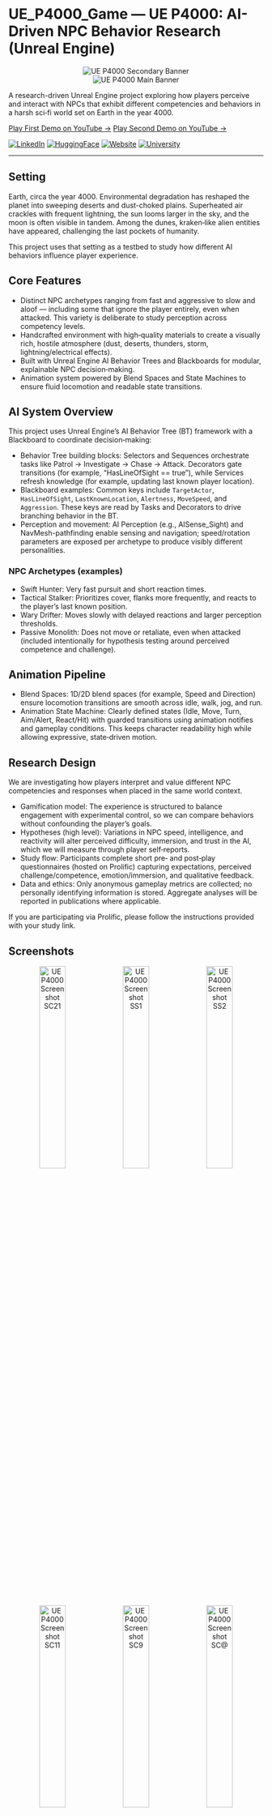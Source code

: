 
# UE_P4000_Game — UE P4000: AI-Driven NPC Behavior Research (Unreal Engine)

<p align="center">
  <img src="Banners/Banner2.png" alt="UE P4000 Secondary Banner" />
  <br />
  <img src="Banners/BannerMain2.webp" alt="UE P4000 Main Banner" />
</p>

A research-driven Unreal Engine project exploring how players perceive and interact with NPCs that exhibit different competencies and behaviors in a harsh sci‑fi world set on Earth in the year 4000.

[Play First Demo on YouTube →](https://youtu.be/f9Fn6YYHrzg)
[Play Second Demo on YouTube →](https://youtu.be/l0rol-Ke4ps)

[![LinkedIn](https://img.shields.io/badge/LinkedIn-0077B5?style=for-the-badge&logo=linkedin&logoColor=white)](https://www.linkedin.com/in/pejman-ebrahimi-4a60151a7/)
[![HuggingFace](https://img.shields.io/badge/🤗_Hugging_Face-FFD21E?style=for-the-badge)](https://huggingface.co/arad1367)
[![Website](https://img.shields.io/badge/Website-008080?style=for-the-badge&logo=About.me&logoColor=white)](https://arad1367.github.io/pejman-ebrahimi/)
[![University](https://img.shields.io/badge/University-00205B?style=for-the-badge&logo=academia&logoColor=white)](https://www.uni.li/pejman.ebrahimi?set_language=en)

---

## Setting

Earth, circa the year 4000. Environmental degradation has reshaped the planet into sweeping deserts and dust-choked plains. Superheated air crackles with frequent lightning, the sun looms larger in the sky, and the moon is often visible in tandem. Among the dunes, kraken‑like alien entities have appeared, challenging the last pockets of humanity.

This project uses that setting as a testbed to study how different AI behaviors influence player experience.

## Core Features

- Distinct NPC archetypes ranging from fast and aggressive to slow and aloof — including some that ignore the player entirely, even when attacked. This variety is deliberate to study perception across competency levels.
- Handcrafted environment with high‑quality materials to create a visually rich, hostile atmosphere (dust, deserts, thunders, storm, lightning/electrical effects).
- Built with Unreal Engine AI Behavior Trees and Blackboards for modular, explainable NPC decision‑making.
- Animation system powered by Blend Spaces and State Machines to ensure fluid locomotion and readable state transitions.

## AI System Overview

This project uses Unreal Engine’s AI Behavior Tree (BT) framework with a Blackboard to coordinate decision‑making:

- Behavior Tree building blocks: Selectors and Sequences orchestrate tasks like Patrol → Investigate → Chase → Attack. Decorators gate transitions (for example, “HasLineOfSight == true”), while Services refresh knowledge (for example, updating last known player location).
- Blackboard examples: Common keys include `TargetActor`, `HasLineOfSight`, `LastKnownLocation`, `Alertness`, `MoveSpeed`, and `Aggression`. These keys are read by Tasks and Decorators to drive branching behavior in the BT.
- Perception and movement: AI Perception (e.g., AISense_Sight) and NavMesh-pathfinding enable sensing and navigation; speed/rotation parameters are exposed per archetype to produce visibly different personalities.

### NPC Archetypes (examples)

- Swift Hunter: Very fast pursuit and short reaction times.
- Tactical Stalker: Prioritizes cover, flanks more frequently, and reacts to the player’s last known position.
- Wary Drifter: Moves slowly with delayed reactions and larger perception thresholds.
- Passive Monolith: Does not move or retaliate, even when attacked (included intentionally for hypothesis testing around perceived competence and challenge).

## Animation Pipeline

- Blend Spaces: 1D/2D blend spaces (for example, Speed and Direction) ensure locomotion transitions are smooth across idle, walk, jog, and run.
- Animation State Machine: Clearly defined states (Idle, Move, Turn, Aim/Alert, React/Hit) with guarded transitions using animation notifies and gameplay conditions. This keeps character readability high while allowing expressive, state‑driven motion.

## Research Design

We are investigating how players interpret and value different NPC competencies and responses when placed in the same world context.

- Gamification model: The experience is structured to balance engagement with experimental control, so we can compare behaviors without confounding the player’s goals.
- Hypotheses (high level): Variations in NPC speed, intelligence, and reactivity will alter perceived difficulty, immersion, and trust in the AI, which we will measure through player self‑reports.
- Study flow: Participants complete short pre‑ and post‑play questionnaires (hosted on Prolific) capturing expectations, perceived challenge/competence, emotion/immersion, and qualitative feedback.
- Data and ethics: Only anonymous gameplay metrics are collected; no personally identifying information is stored. Aggregate analyses will be reported in publications where applicable.

If you are participating via Prolific, please follow the instructions provided with your study link.

## Screenshots

<p align="center">
  <img src="Images/SC21.png" alt="UE P4000 Screenshot SC21" width="32%" />
  <img src="Images/SS1.png" alt="UE P4000 Screenshot SS1" width="32%" />
  <img src="Images/SS2.png" alt="UE P4000 Screenshot SS2" width="32%" />
</p>
<p align="center">
  <img src="Images/SC11.png" alt="UE P4000 Screenshot SC11" width="32%" />
  <img src="Images/SC9.png" alt="UE P4000 Screenshot SC9" width="32%" />
  <img src="Images/SC2.png" alt="UE P4000 Screenshot SC@" width="32%" />
</p>
<p align="center">
  <img src="Images/SC1.png" alt="UE P4000 Screenshot SC1" width="49%" />
</p>

## Getting Started

### Option A — Play the build

- Download/play on itch.io: Will be update soon
- Recommended: Windows for the best performance.

### Option B — Open the project in Unreal Engine (Not available now)

1. Clone this repository.
2. Open the `.uproject` in Unreal Engine (update this README with your exact UE version).
3. Ensure that AI and Navigation (Nav Mesh) are enabled in your level and project settings.
4. Press Play in the editor.

> Note: If assets fail to load, right‑click the Content folder in the Content Browser and choose “Fix Up Redirectors,” then recompile shaders as needed.

## System Requirements (suggested)

- Windows 11 recommended for best performance.
- A mid‑range GPU is suggested due to high‑quality materials and post‑processing.
- 8–16 GB RAM minimum depending on selected quality settings.

## Repository Structure (selected)

```
UE_P4000_Game/
├─ Banners/
│  ├─ BannerMain2.webp
│  └─ Banner2.webp
├─ Images/
│  ├─ SC21.png SS1.png SS2.png SC11.png SC9.png SC@.png SC1.png
└─ (Unreal project files and Content/…)
```

## Roadmap

- Expand NPC archetypes and difficulty profiles.
- Extend Behavior Tree branches for contextual reactions (threat tiering, retreat, regroup).
- Add more environment set‑pieces and dynamic hazards.
- Publish anonymized aggregate results of the study when available.

## Quick Error Handling

One important note that I saw when I try to upload in cloud, mae sure before package game in UE, check "NavMeshBoundsVolume" and make sure built that because in PIE by default it made by UE but in production you need to care about that.

<img src="Images/NavMeshBoundsVolume.png" alt="UE P4000 Screenshot SC@" width="75%" />

## Citation

If you use UE P4000 in academic or industry research, please cite this repository. A BibTeX entry will be provided with the corresponding paper/preprint.


## Contact

Created by: **Pejman Ebrahimi**  
Email: **pejman.ebrahimi77@gmail.com**

## License

Apache‑2.0

